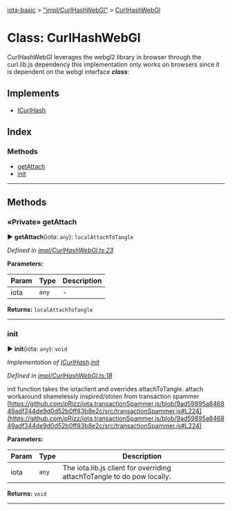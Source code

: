 [iota-basic](../README.md) > ["impl/CurlHashWebGl"](../modules/_impl_curlhashwebgl_.md) > [CurlHashWebGl](../classes/_impl_curlhashwebgl_.curlhashwebgl.md)



# Class: CurlHashWebGl


CurlHashWebGl leverages the webgl2 library in browser through the curl.lib.js dependency this implementation only works on browsers since it is dependent on the webgl interface
*__class__*: 


## Implements

* [ICurlHash](../interfaces/_api_curlhash_.icurlhash.md)

## Index

### Methods

* [getAttach](_impl_curlhashwebgl_.curlhashwebgl.md#getattach)
* [init](_impl_curlhashwebgl_.curlhashwebgl.md#init)



---

## Methods
<a id="getattach"></a>

### «Private» getAttach

► **getAttach**(iota: *`any`*): `localAttachToTangle`



*Defined in [impl/CurlHashWebGl.ts:23](https://github.com/thedewpoint/iota-basic/blob/e0d2d53/src/impl/CurlHashWebGl.ts#L23)*



**Parameters:**

| Param | Type | Description |
| ------ | ------ | ------ |
| iota | `any`   |  - |





**Returns:** `localAttachToTangle`





___

<a id="init"></a>

###  init

► **init**(iota: *`any`*): `void`



*Implementation of [ICurlHash](../interfaces/_api_curlhash_.icurlhash.md).[init](../interfaces/_api_curlhash_.icurlhash.md#init)*

*Defined in [impl/CurlHashWebGl.ts:18](https://github.com/thedewpoint/iota-basic/blob/e0d2d53/src/impl/CurlHashWebGl.ts#L18)*



init function takes the iotaclient and overrides attachToTangle. attach workaround shamelessly inspired/stolen from transaction spammer [https://github.com/pRizz/iota.transactionSpammer.js/blob/9ad59895a846849adf344de9d0d52b0ff83b8e2c/src/transactionSpammer.js#L224](https://github.com/pRizz/iota.transactionSpammer.js/blob/9ad59895a846849adf344de9d0d52b0ff83b8e2c/src/transactionSpammer.js#L224)


**Parameters:**

| Param | Type | Description |
| ------ | ------ | ------ |
| iota | `any`   |  The iota.lib.js client for overriding attachToTangle to do pow locally. |





**Returns:** `void`





___


